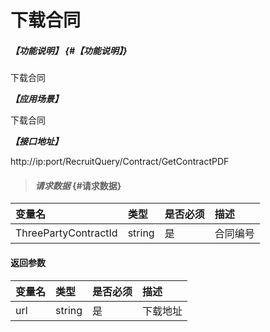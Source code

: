 # 下载合同
##### _【功能说明】_ {#【功能说明】}

下载合同


_**【应用场景】**_

下载合同


_**【接口地址】**_

http://ip:port/RecruitQuery/Contract/GetContractPDF

> #### _请求数据_ {#请求数据}

| 变量名 | 类型 | 是否必须 | 描述 |
| :--- | :--- | :--- | :--- |
| ThreePartyContractId| string | 是 |合同编号|



#### 返回参数

| 变量名 | 类型 | 是否必须 | 描述 |
| :--- | :--- | :--- | :--- |
| url| string | 是 | 下载地址 |


